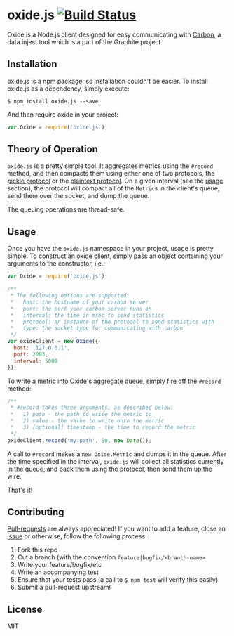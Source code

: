 # oxide.js [![Build Status](https://travis-ci.org/MCProHosting/oxide.svg)](https://travis-ci.org/MCProHosting/oxide)

Oxide is a Node.js client designed for easy communicating with [Carbon](https://github.com/graphite-project/carbon), a data injest tool which is a part of the Graphite project.

## Installation

oxide.js is a npm package, so installation couldn't be easier.  To install oxide.js as a dependency, simply execute:

```shell
$ npm install oxide.js --save
```

And then require oxide in your project:

```js
var Oxide = require('oxide.js');
```

## Theory of Operation

`oxide.js` is a pretty simple tool.  It aggregates metrics using the `#record` method, and then compacts them using either one of two protocols, the [pickle protocol](http://graphite.readthedocs.org/en/latest/feeding-carbon.html#the-pickle-protocol) or the [plaintext protocol](http://graphite.readthedocs.org/en/latest/feeding-carbon.html#the-plaintext-protocol).  On a given interval (see the [usage](#usage) section), the protocol will compact all of the `Metric`s in the client's queue, send them over the socket, and dump the queue.

The queuing operations are thread-safe.

## Usage

Once you have the `oxide.js` namespace in your project, usage is pretty simple.  To construct an oxide client, simply pass an object containing your arguments to the constructor, i.e.:

```js
var Oxide = require('oxide.js');

/**
 * The following options are supported:
 *   host: the hostname of your carbon server
 *   port: the port your carbon server runs on
 *   interval: the time in msec to send statistics
 *   protocol: an instance of the protocol to send statistics with
 *   type: the socket type for communicating with carbon
 */
var oxideClient = new Oxide({
  host: '127.0.0.1',
  port: 2003,
  interval: 5000
});
```

To write a metric into Oxide's aggregate queue, simply fire off the `#record` method:

```js
/**
 * #record takes three arguments, as described below:
 *   1) path - the path to write the metric to
 *   2) value - the value to write onto the metric
 *   3) [optional] timestamp - the time to record the metric
 */
oxideClient.record('my.path', 50, new Date());
```

A call to `#record` makes a `new Oxide.Metric` and dumps it in the queue.  After the time specified in the interval, `oxide.js` will collect all statistics currently in the queue, and pack them using the protocol, then send them up the wire.

That's it!

## Contributing

[Pull-requests](https://github.com/MCProHosting/oxide/pulls) are always appreciated!  If you want to add a feature, close an [issue](https://github.com/MCProHosting/oxide/issues) or otherwise, follow the following process:

1. Fork this repo
2. Cut a branch (with the convention `feature|bugfix/<branch-name>`
3. Write your feature/bugfix/etc
4. Write an accompanying test
5. Ensure that your tests pass (a call to `$ npm test` will verify this easily)
4. Submit a pull-request upstream!

## License

MIT
